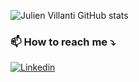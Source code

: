 



<!---
JulienVillanti/JulienVillanti is a ✨ special ✨ repository because its `README.md` (this file) appears on your GitHub profile.
You can click the Preview link to take a look at your changes.
--->
 ![Julien Villanti GitHub stats](https://github-readme-stats.vercel.app/api?username=julienvillanti&show_icons=true&theme=dracula)   








### 📫 How to reach me ⤵️


  


 [![Linkedin](https://img.shields.io/badge/LinkedIn-0077B5?style=for-the-badge&logo=linkedin&logoColor=white)](https://www.linkedin.com/in/julien-villanti-270914150/) 
